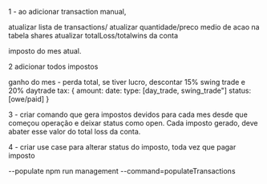 1 - ao adicionar transaction manual,

atualizar lista de transactions/
atualizar quantidade/preco medio de acao na tabela shares
atualizar totalLoss/totalwins da conta

imposto do mes atual.


2 adicionar todos impostos


ganho do mes - perda total, se tiver lucro, descontar 15% swing trade e 20% daytrade
tax: {
    amount:
    date:
    type: [day_trade, swing_trade"]
    status: [owe/paid]
}


3 - criar comando que gera impostos devidos para cada mes desde que começou operação e deixar status como open. Cada imposto gerado, deve abater esse valor do total loss da conta.


4 - criar use case para alterar status do imposto, toda vez que pagar imposto





--populate
npm run management --command=populateTransactions


